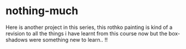 # nothing-much

Here is another project in this series, this rothko painting is kind of a revision to all the things i have learnt from this course now but the box-shadows were something new to learn.. !!